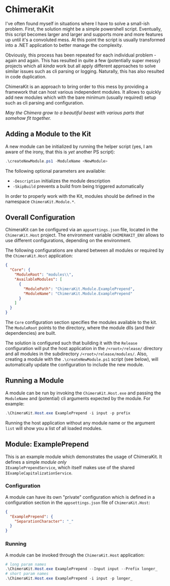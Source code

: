 # ChimeraKit
I've often found myself in situations where I have to solve a small-ish problem. First, the solution
might be a simple powershell script. Eventually, this script becomes larger and larger and supports
more and more features up until it's a convoluted mess. At this point the script is usually transformed
into a .NET application to better manage the complexity.

Obviously, this process has been repeated for each individual problem - again and again. This has resulted in quite 
a few (potentially super messy) projects which all _kinda_ work but all apply different approaches to solve similar 
issues such as cli parsing or logging. Naturally, this has also resulted in code duplication.

ChimeraKit is an approach to bring order to this mess by providing a framework that can host various independent 
modules. It allows to quickly add new modules which with the bare minimum (usually required) setup such as 
cli parsing and configuration.

_May the Chimera grow to a beautiful beast with various parts that somehow fit together._

## Adding a Module to the Kit
A new module can be initialized by running the helper script (yes, I am aware of the irony, that this is _yet_ 
another PS script):

```powershell
.\createNewModule.ps1 -ModuleName <NewModule>
```

The following optional parameters are available:
- `-Description` initializes the module description
- `-SkipBuild` prevents a build from being triggered automatically

In order to properly work with the Kit, modules should be defined in the namespace `ChimeraKit.Module.*`.

## Overall Configuration
ChimeraKit can be configured via an `appsettings.json` file, located in the `ChimeraKit.Host` project. The 
environment variable `CHIMERAKIT_ENV` allows to use different configurations, depending on the environment.

The following configurations are shared between all modules or required by the `ChimeraKit.Host` application:

```json
{
  "Core": {
    "ModuleRoot": "modules\\",
    "AvailableModules": [
      {
        "ModulePath": "ChimeraKit.Module.ExamplePrepend",
        "ModuleName": "ChimeraKit.Module.ExamplePrepend"
      }
    ]
  }
}
```

The `Core` configuration section specifies the modules available to the kit. The `ModuleRoot` points to 
the directory, where the module dlls (and their dependencies) are built. 

The solution is configured such that building it with the `Release` configuration will put the host application in the 
`/<root>/release/` directory and all modules in the subdirectory `/<root>/release/modules/`. Also, creating a module 
with the `.\createNewModule.ps1` script (see below), will automatically update the configuration to include the new 
module.

## Running a Module
A module can be run by invoking the `ChimeraKit.Host.exe` and passing the `ModuleName` and (potential) cli arguments 
expected by the module. For example:

```powershell
.\ChimeraKit.Host.exe ExamplePrepend -i input -p prefix
```

Running the host application without any module name or the argument `list` will show you a list of all loaded modules.

## Module: ExamplePrepend
This is an example module which demonstrates the usage of ChimeraKit. It defines a simple _module only_  
`IExamplePrependService`, which itself makes use of the shared `IExampleCapitalizationService`.

### Configuration
A module can have its own "private" configuration which is defined in a configuration section in the `appsettings.json` 
file of `ChimeraKit.Host`:

```json
{
  "ExamplePrepend": {
    "SeparationCharacter": "_"
  }
}
```

### Running
A module can be invoked through the `ChimeraKit.Host` application:

```powershell
# long param names
.\ChimeraKit.Host.exe ExamplePrepend --Input input --Prefix longer_
# short param names
.\ChimeraKit.Host.exe ExamplePrepend -i input -p longer_
```
